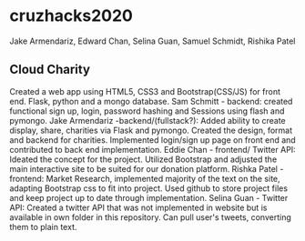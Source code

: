 # cruzhacks2020

Jake Armendariz,
Edward Chan,
Selina Guan,
Samuel Schmidt,
Rishika Patel
<br>

## Cloud Charity

Created a web app using HTML5, CSS3 and Bootstrap(CSS/JS) for front end. Flask, python and a mongo database.
Sam Schmitt - backend: created functional sign up, login, password hashing and Sessions using flash and pymongo.
Jake Armendariz -backend/(fullstack?): Added ability to create display, share, charities via Flask and pymongo. Created the design, format and backend for charities. Implemented login/sign up page on front end and contributed to back end implementation.
Eddie Chan - frontend/ Twitter API: Ideated the concept for the project. Utilized Bootstrap and adjusted the main interactive site to be suited for our donation platform.
Rishka Patel - frontend: Market Research, implemented majority of the text on the site, adapting Bootstrap css to fit into project. Used github to store project files and keep project up to date through implementation.
Selina Guan - Twitter API: Created a twitter API that was not implemented in website but is available in own folder in this repository. Can pull user's tweets, converting them to plain text.
